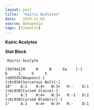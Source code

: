 ```yaml
---
layout: post
title:  "Kairic Acolytes"
date:   2020-12-05
source: Wahapedia
tags: [tzeentch]
---
```


**Kairic Acolytes**

**Stat Block**
```
 Kairic Acolyte
```

```
[56f442]M     W     B     Sa    [-]
6     1     5     5     
[e85545]Weapons[-]
[c6c930]Sorcerous Bolt[-]
18"    A:1    H:4+   W:3+   R:-    D:1   
[c6c930]Cursed Glaive[-]
1"     A:1    H:4+   W:3+   R:-1   D:2   
[c6c930]Cursed Blade(s)[-]
1"     A:1    H:4+   W:3+   R:-    D:1   
```


